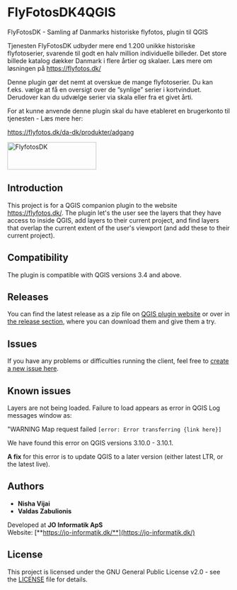 # FlyFotosDK4QGIS

FlyFotosDK - Samling af Danmarks historiske flyfotos, plugin til QGIS

Tjenesten FlyFotosDK udbyder mere end 1.200 unikke historiske flyfotoserier, svarende til godt en halv million individuelle billeder. Det store billede katalog dækker Danmark i flere årtier og skalaer. Læs mere om løsningen på <a href="https://flyfotos.dk/">https://flyfotos.dk/</a>

Denne plugin gør det nemt at overskue de mange flyfotoserier. Du kan f.eks. vælge at få en oversigt over de ”synlige” serier i kortvinduet. Derudover kan du udvælge serier via skala eller fra et givet årti.

For at kunne anvende denne plugin skal du have etableret en brugerkonto til tjenesten - Læs mere her:

<a href="https://flyfotos.dk/da-dk/produkter/adgang">https://flyfotos.dk/da-dk/produkter/adgang</a>

   <img src="https://flyfotos.dk/Portals/2/flyfotodk-logo.png?ver=2020-05-20-124201-440" alt="FlyfotosDK" width="201" height="62">

## Introduction

This project is for a QGIS companion plugin to the website <a href="https://flyfotos.dk/">https://flyfotos.dk/</a>. The plugin let's the user see the layers that they have access to inside QGIS, add layers to their current project, and find layers that overlap the current extent of the user's viewport (and add these to their current project).

## Compatibility

The plugin is compatible with QGIS versions 3.4 and above.

## Releases

You can find the latest release as a zip file on [QGIS plugin website](https://plugins.qgis.org/plugins/) or over in [the release section](https://github.com/JO-Informatik-ApS/FlyFotosDK4QGIS/releases), where you can download them and give them a try.

## Issues

If you have any problems or difficulties running the client, feel free to [create a new issue here](https://github.com/JO-Informatik-ApS/FlyFotosDK4QGIS/issues "Create an issue").

## Known issues

Layers are not being loaded. Failure to load appears as error in QGIS Log messages window as:

"WARNING Map request failed `[error: Error transferring {link here}]`

We have found this error on QGIS versions 3.10.0 - 3.10.1.

**A fix** for this error is to update QGIS to a later version (either latest LTR, or the latest live).

## Authors

- **Nisha Vijai**
- **Valdas Zabulionis**

Developed at **JO Informatik ApS**  
Website: [**https://jo-informatik.dk/**](https://jo-informatik.dk/)

## License

This project is licensed under the GNU General Public License v2.0 - see the [LICENSE](LICENSE) file for details.
